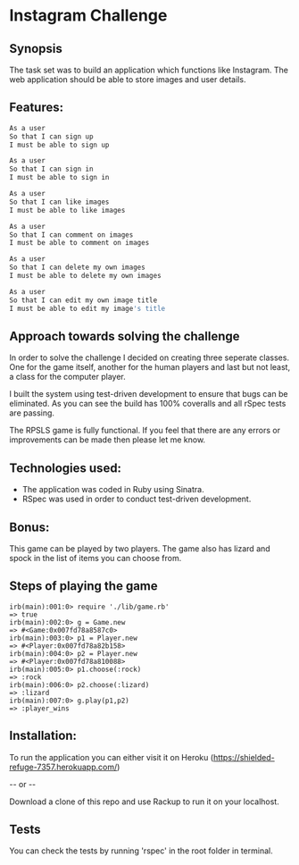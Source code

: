 Instagram Challenge
======================

Synopsis
-----

The task set was to build an application which functions like Instagram. The web application should be able to store images and user details.

Features:
-------

```sh
As a user
So that I can sign up
I must be able to sign up

As a user
So that I can sign in
I must be able to sign in

As a user
So that I can like images
I must be able to like images

As a user
So that I can comment on images
I must be able to comment on images

As a user
So that I can delete my own images
I must be able to delete my own images

As a user
So that I can edit my own image title
I must be able to edit my image's title
```


Approach towards solving the challenge
--------------------------------------

In order to solve the challenge I decided on creating three seperate classes. One for the game itself, another for the human players and last but not least, a class for the computer player.

I built the system using test-driven development to ensure that bugs can be eliminated. As you can see the build has 100% coveralls and all rSpec tests are passing.

The RPSLS game is fully functional. If you feel that there are any errors or improvements can be made then please let me know.


Technologies used:
------
* The application was coded in Ruby using Sinatra.
* RSpec was used in order to conduct test-driven development.


Bonus:
-----

This game can be played by two players. The game also has lizard and spock in the list of items you can choose from.


Steps of playing the game
---------------------------------
```
irb(main):001:0> require './lib/game.rb'
=> true
irb(main):002:0> g = Game.new
=> #<Game:0x007fd78a8587c0>
irb(main):003:0> p1 = Player.new
=> #<Player:0x007fd78a82b158>
irb(main):004:0> p2 = Player.new
=> #<Player:0x007fd78a810088>
irb(main):005:0> p1.choose(:rock)
=> :rock
irb(main):006:0> p2.choose(:lizard)
=> :lizard
irb(main):007:0> g.play(p1,p2)
=> :player_wins
```

Installation:
------

To run the application you can either visit it on Heroku (https://shielded-refuge-7357.herokuapp.com/)

-- or --

Download a clone of this repo and use Rackup to run it on your localhost.


Tests
------

You can check the tests by running 'rspec' in the root folder in terminal.
